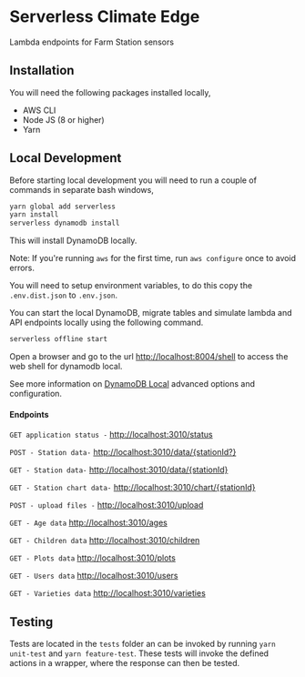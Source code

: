 # Serverless Climate Edge
Lambda endpoints for Farm Station sensors

## Installation

You will need the following packages installed locally,

- AWS CLI
- Node JS (8 or higher)
- Yarn

## Local Development

Before starting local development you will need to run a couple of commands in separate bash windows,

```bash
yarn global add serverless
yarn install
serverless dynamodb install
```

This will install DynamoDB locally.

Note: If you're running `aws` for the first time, run `aws configure` once to avoid errors.

You will need to setup environment variables, to do this copy the `.env.dist.json` to `.env.json`.


You can start the local DynamoDB, migrate tables and simulate lambda and API endpoints locally using 
the following command.

```bash
serverless offline start
```
Open a browser and go to the url [http://localhost:8004/shell](http://localhost:8004/shell) to access the web shell for dynamodb local.

See more information on [DynamoDB Local](https://www.npmjs.com/package/serverless-dynamodb-local) advanced options and configuration.

#### Endpoints

`GET application status -`
[http://localhost:3010/status](http://localhost:3010/status)

`POST - Station data-`
[http://localhost:3010/data/{stationId?}](http://localhost:3010/data)

`GET - Station data-`
[http://localhost:3010/data/{stationId}](http://localhost:3010/data/{stationId})

`GET - Station chart data-`
[http://localhost:3010/chart/{stationId}](http://localhost:3010/chart/{stationId})

`POST - upload files -`
[http://localhost:3010/upload](http://localhost:3010/upload)

`GET - Age data`
[http://localhost:3010/ages](http://localhost:3010/ages)

`GET - Children data`
[http://localhost:3010/children](http://localhost:3010/children)

`GET - Plots data`
[http://localhost:3010/plots](http://localhost:3010/plots)

`GET - Users data`
[http://localhost:3010/users](http://localhost:3010/users)

`GET - Varieties data`
[http://localhost:3010/varieties](http://localhost:3010/varieties)


## Testing

Tests are located in the `tests` folder an can be invoked by running `yarn unit-test` and `yarn feature-test`. These 
tests will invoke the defined  actions in a wrapper, where the response can then be tested.


